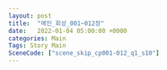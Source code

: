 ```yaml
---
layout: post
title:  "메인_회상_001~012장"
date:   2022-01-04 05:00:00 +0000
categories: Main
Tags: Story Main
SceneCode: ["scene_skip_cp001-012_q1_s10"]
---
```

